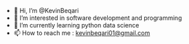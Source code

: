 - 👋 Hi, I’m @KevinBeqari
- 👀 I’m interested in software development and programming
- 🌱 I’m currently learning python data science
- 📫 How to reach me : kevinbeqari01@gmail.com
